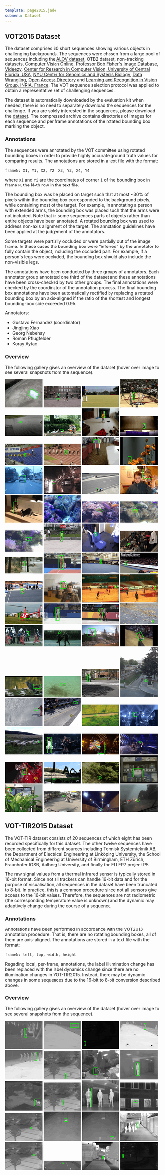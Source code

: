 ```yaml
---
template: page2015.jade
submenu: Dataset
---
```


## VOT2015 Dataset

The dataset comprises 60 short sequences showing various objects in challenging backgrounds. 
The sequences were chosen from a large pool of sequences including the [ALOV dataset](www.alov300.org/), OTB2 dataset, non-tracking datasets, [Computer Vision Online](http://www.computervisiononline.com/datasets), [Professor Bob Fisher's Image Database](http://homepages.inf.ed.ac.uk/rbf/CVonline/Imagedbase.htm), [Videezy](http://www.videezy.com/), [Center for Research in Computer Vision, University of Central Florida, USA](http://crcv.ucf.edu/data/), [NYU Center for Genomics and Systems Biology](http://celltracking.bio.nyu.edu/), [Data Wrangling](http://www.datawrangling.com/some-datasets-available-on-the-web/), [Open Access Directory](http://oad.simmons.edu/oadwiki/Data_repositories) and [Learning and Recognition in Vision Group, INRIA, France](http://lear.inrialpes.fr/data). The VOT sequence selection protocol was applied to obtain a representative set of challenging sequences.

The dataset is automatically downloaded by the evaluation kit when needed, there is no need to separately download the sequences for the challenge. If you are solely interested in the sequences, please download the [dataset](http://box.vicos.si/vot/vot2015.zip). The compressed archive contains directories of images for each sequence and per frame annotations of the rotated bounding box marking the object. 

### Annotations

The sequences were annotated by the VOT committee using rotated bounding boxes in order to provide highly accurate ground truth values for comparing results. The annotations are stored in a text file with the format:

	frameN: X1, Y1, X2, Y2, X3, Y3, X4, Y4
	
where `Xi` and `Yi` are the coordinates of corner `i` of the bounding box in frame `N`, the N-th row in the text file.

The bounding box was be placed on target such that at most ~30% of pixels within the bounding box corresponded to the background pixels, while containing most of the target. For example, in annotating a person with extended arms, the bounding box was placed such that the arms were not included. Note that in some sequences parts of objects rather than entire objects have been annotated. A rotated bounding box was used to address non-axis alignment of the target. The annotation guidelines have been applied at the judgement of the annotators.

Some targets were partially occluded or were partially out of the image frame. In these cases the bounding box were “inferred” by the annotator to fully contain the object, including the occluded part. For example, if a person's legs were occluded, the bounding box should also include the non-visible legs.

The annotations have been conducted by three groups of annotators. Each annotator group annotated one third of the dataset and these annotations have been cross-checked by two other groups. The final annotations were checked by the coordinator of the annotation process. The final bounding box annotations have been automatically rectified by replacing a rotated bounding box by an axis-aligned if the ratio of the shortest and longest bounding-box side exceeded 0.95.

Annotators:

 * Gustavo Fernandez (coordinator)
 * Jingjing Xiao
 * Georg Nebehay
 * Roman Pflugfelder
 * Koray Aytac

### Overview

The following gallery gives an overview of the dataset (hover over image to see several snapshots from the sequence).

<div class="gallery">
<img class="image sequence preview" title="bag" alt="bag" src="img/thumbnails/bag_static.gif" />
<img class="image sequence preview" title="ball1" alt="ball1" src="img/thumbnails/ball1_static.gif" />
<img class="image sequence preview" title="ball2" alt="ball2" src="img/thumbnails/ball2_static.gif" />
<img class="image sequence preview" title="basketball" alt="basketball" src="img/thumbnails/basketball_static.gif" />
<img class="image sequence preview" title="birds1" alt="birds1" src="img/thumbnails/birds1_static.gif" />
<img class="image sequence preview" title="birds2" alt="birds2" src="img/thumbnails/birds2_static.gif" />
<img class="image sequence preview" title="blanket" alt="blanket" src="img/thumbnails/blanket_static.gif" />
<img class="image sequence preview" title="bmx" alt="bmx" src="img/thumbnails/bmx_static.gif" />
<img class="image sequence preview" title="bolt" alt="bolt" src="img/thumbnails/bolt_static.gif" />
<img class="image sequence preview" title="bolt2" alt="bolt2" src="img/thumbnails/bolt2_static.gif" />
<img class="image sequence preview" title="book" alt="book" src="img/thumbnails/book_static.gif" />
<img class="image sequence preview" title="butterfly" alt="butterfly" src="img/thumbnails/butterfly_static.gif" />
<img class="image sequence preview" title="car1" alt="car1" src="img/thumbnails/car1_static.gif" />
<img class="image sequence preview" title="car2" alt="car2" src="img/thumbnails/car2_static.gif" />
<img class="image sequence preview" title="crossing" alt="crossing" src="img/thumbnails/crossing_static.gif" />
<img class="image sequence preview" title="dinosaur" alt="dinosaur" src="img/thumbnails/dinosaur_static.gif" />
<img class="image sequence preview" title="fernando" alt="fernando" src="img/thumbnails/fernando_static.gif" />
<img class="image sequence preview" title="fish1" alt="fish1" src="img/thumbnails/fish1_static.gif" />
<img class="image sequence preview" title="fish2" alt="fish2" src="img/thumbnails/fish2_static.gif" />
<img class="image sequence preview" title="fish3" alt="fish3" src="img/thumbnails/fish3_static.gif" />
<img class="image sequence preview" title="fish4" alt="fish4" src="img/thumbnails/fish4_static.gif" />
<img class="image sequence preview" title="girl" alt="girl" src="img/thumbnails/girl_static.gif" />
<img class="image sequence preview" title="glove" alt="glove" src="img/thumbnails/glove_static.gif" />
<img class="image sequence preview" title="godfather" alt="godfather" src="img/thumbnails/godfather_static.gif" />
<img class="image sequence preview" title="graduate" alt="graduate" src="img/thumbnails/graduate_static.gif" />
<img class="image sequence preview" title="gymnastics1" alt="gymnastics1" src="img/thumbnails/gymnastics1_static.gif" />
<img class="image sequence preview" title="gymnastics2" alt="gymnastics2" src="img/thumbnails/gymnastics2_static.gif" />
<img class="image sequence preview" title="gymnastics3" alt="gymnastics3" src="img/thumbnails/gymnastics3_static.gif" />
<img class="image sequence preview" title="gymnastics4" alt="gymnastics4" src="img/thumbnails/gymnastics4_static.gif" />
<img class="image sequence preview" title="hand" alt="hand" src="img/thumbnails/hand_static.gif" />
<img class="image sequence preview" title="handball1" alt="handball1" src="img/thumbnails/handball1_static.gif" />
<img class="image sequence preview" title="handball2" alt="handball2" src="img/thumbnails/handball2_static.gif" />
<img class="image sequence preview" title="helicopter" alt="helicopter" src="img/thumbnails/helicopter_static.gif" />
<img class="image sequence preview" title="iceskater1" alt="iceskater1" src="img/thumbnails/iceskater1_static.gif" />
<img class="image sequence preview" title="iceskater2" alt="iceskater2" src="img/thumbnails/iceskater2_static.gif" />
<img class="image sequence preview" title="leaves" alt="leaves" src="img/thumbnails/leaves_static.gif" />
<img class="image sequence preview" title="marching" alt="marching" src="img/thumbnails/marching_static.gif" />
<img class="image sequence preview" title="matrix" alt="matrix" src="img/thumbnails/matrix_static.gif" />
<img class="image sequence preview" title="motocross1" alt="motocross1" src="img/thumbnails/motocross1_static.gif" />
<img class="image sequence preview" title="motocross2" alt="motocross2" src="img/thumbnails/motocross2_static.gif" />
<img class="image sequence preview" title="nature" alt="nature" src="img/thumbnails/nature_static.gif" />
<img class="image sequence preview" title="octopus" alt="octopus" src="img/thumbnails/octopus_static.gif" />
<img class="image sequence preview" title="pedestrian1" alt="pedestrian1" src="img/thumbnails/pedestrian1_static.gif" />
<img class="image sequence preview" title="pedestrian2" alt="pedestrian2" src="img/thumbnails/pedestrian2_static.gif" />
<img class="image sequence preview" title="rabbit" alt="rabbit" src="img/thumbnails/rabbit_static.gif" />
<img class="image sequence preview" title="racing" alt="racing" src="img/thumbnails/racing_static.gif" />
<img class="image sequence preview" title="road" alt="road" src="img/thumbnails/road_static.gif" />
<img class="image sequence preview" title="shaking" alt="shaking" src="img/thumbnails/shaking_static.gif" />
<img class="image sequence preview" title="sheep" alt="sheep" src="img/thumbnails/sheep_static.gif" />
<img class="image sequence preview" title="singer1" alt="singer1" src="img/thumbnails/singer1_static.gif" />
<img class="image sequence preview" title="singer2" alt="singer2" src="img/thumbnails/singer2_static.gif" />
<img class="image sequence preview" title="singer3" alt="singer3" src="img/thumbnails/singer3_static.gif" />
<img class="image sequence preview" title="soccer1" alt="soccer1" src="img/thumbnails/soccer1_static.gif" />
<img class="image sequence preview" title="soccer2" alt="soccer2" src="img/thumbnails/soccer2_static.gif" />
<img class="image sequence preview" title="soldier" alt="soldier" src="img/thumbnails/soldier_static.gif" />
<img class="image sequence preview" title="sphere" alt="sphere" src="img/thumbnails/sphere_static.gif" />
<img class="image sequence preview" title="tiger" alt="tiger" src="img/thumbnails/tiger_static.gif" />
<img class="image sequence preview" title="traffic" alt="traffic" src="img/thumbnails/traffic_static.gif" />
<img class="image sequence preview" title="tunnel" alt="tunnel" src="img/thumbnails/tunnel_static.gif" />
<img class="image sequence preview" title="wiper" alt="wiper" src="img/thumbnails/wiper_static.gif" />
</div>

## VOT-TIR2015 Dataset

The VOT-TIR dataset consists of 20 sequences of which eight has been recorded specifically for this dataset. The other twelve sequences have been collected from different sources including Termisk Systemteknik AB, the Department of Electrical Engineering at Link&ouml;ping University, the School of Mechanical Engineering at University of Birmingham, ETH Z&uuml;rich, Fraunhofer IOSB, Aalborg University, and finally the EU FP7 project P5.

The raw signal values from a thermal infrared sensor is typically stored in 16-bit format. Since not all trackers can handle 16-bit data and for the purpose of visualisation, all sequences in the dataset have been truncated to 8-bit. In practice, this is a common procedure since not all sensors give access to the 16-bit values. Therefore, the sequences are not radiometric (the corresponding temperature value is unknown) and the dynamic may adaptively change during the course of a sequence.

### Annotations

Annotations have been performed in accordance with the VOT2013 annotation procedure. That is, there are no rotating bounding boxes, all of them are axis-aligned. The annotations are stored in a text file with the format:

	frameN: left, top, width, height

Regading local, per-frame, annotations, the label illumination change has been replaced with the label dynamics change since there are no illumination changes in VOT-TIR2015. Instead, there may be dynamic changes in some sequences due to the 16-bit to 8-bit conversion described above.

### Overview

The following gallery gives an overview of the dataset (hover over image to see several snapshots from the sequence).

<div class="gallery">
<img class="image sequence preview" title="birds" alt="birds" src="img/thumbnails/tir_birds_static.gif" />
<img class="image sequence preview" title="car" alt="car" src="img/thumbnails/tir_car_static.gif" />
<img class="image sequence preview" title="crossing" alt="crossing" src="img/thumbnails/tir_crossing_static.gif" />
<img class="image sequence preview" title="crouching" alt="crouching" src="img/thumbnails/tir_crouching_static.gif" />
<img class="image sequence preview" title="crowd" alt="crowd" src="img/thumbnails/tir_crowd_static.gif" />
<img class="image sequence preview" title="depthwise_crossing" alt="depthwise_crossing" src="img/thumbnails/tir_depthwise_crossing_static.gif" />
<img class="image sequence preview" title="garden" alt="garden" src="img/thumbnails/tir_garden_static.gif" />
<img class="image sequence preview" title="hiding" alt="hiding" src="img/thumbnails/tir_hiding_static.gif" />
<img class="image sequence preview" title="horse" alt="horse" src="img/thumbnails/tir_horse_static.gif" />
<img class="image sequence preview" title="jacket" alt="jacket" src="img/thumbnails/tir_jacket_static.gif" />
<img class="image sequence preview" title="mixed_distractors" alt="mixed_distractors" src="img/thumbnails/tir_mixed_distractors_static.gif" />
<img class="image sequence preview" title="quadrocopter" alt="quadrocopter" src="img/thumbnails/tir_quadrocopter_static.gif" />
<img class="image sequence preview" title="quadrocopter2" alt="quadrocopter2" src="img/thumbnails/tir_quadrocopter2_static.gif" />
<img class="image sequence preview" title="rhino_behind_tree" alt="rhino_behind_tree" src="img/thumbnails/tir_rhino_behind_tree_static.gif" />
<img class="image sequence preview" title="running_rhino" alt="running_rhino" src="img/thumbnails/tir_running_rhino_static.gif" />
<img class="image sequence preview" title="saturated" alt="saturated" src="img/thumbnails/tir_saturated_static.gif" />
<img class="image sequence preview" title="selma" alt="selma" src="img/thumbnails/tir_selma_static.gif" />
<img class="image sequence preview" title="soccer" alt="soccer" src="img/thumbnails/tir_soccer_static.gif" />
<img class="image sequence preview" title="street" alt="street" src="img/thumbnails/tir_street_static.gif" />
<img class="image sequence preview" title="trees" alt="trees" src="img/thumbnails/tir_trees_static.gif" />
</div>

